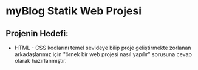 # myBlog Statik Web Projesi

## Projenin Hedefi:
* HTML - CSS kodlarını temel sevideye bilip proje geliştirmekte zorlanan arkadaşlarımız için "örnek bir web projesi nasıl yapılır" sorusuna cevap olarak hazırlanmıştır.





